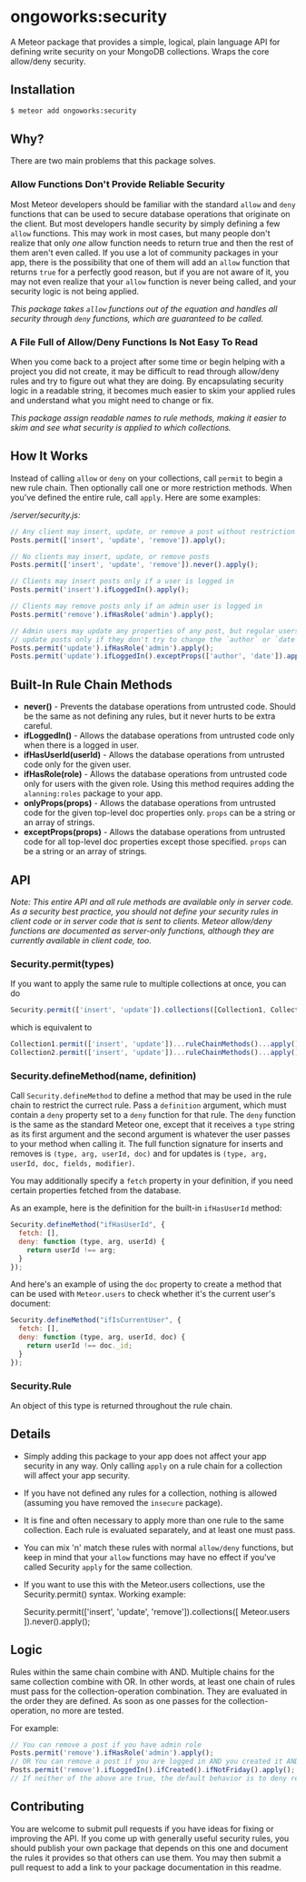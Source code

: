 ongoworks:security
=========================

A Meteor package that provides a simple, logical, plain language API for defining write security on your MongoDB collections. Wraps the core allow/deny security.

## Installation

```bash
$ meteor add ongoworks:security
```

## Why?

There are two main problems that this package solves.

### Allow Functions Don't Provide Reliable Security

Most Meteor developers should be familiar with the standard `allow` and `deny` functions that can be used to secure database operations that originate on the client. But most developers handle security by simply defining a few `allow` functions. This may work in most cases, but many people don't realize that only *one* allow function needs to return true and then the rest of them aren't even called. If you use a lot of community packages in your app, there is the possibility that one of them will add an `allow` function that returns `true` for a perfectly good reason, but if you are not aware of it, you may not even realize that your `allow` function is never being called, and your security logic is not being applied.

*This package takes `allow` functions out of the equation and handles all security through `deny` functions, which are guaranteed to be called.*

### A File Full of Allow/Deny Functions Is Not Easy To Read

When you come back to a project after some time or begin helping with a project you did not create, it may be difficult to read through allow/deny rules and try to figure out what they are doing. By encapsulating security logic in a readable string, it becomes much easier to skim your applied rules and understand what you might need to change or fix.

*This package assign readable names to rule methods, making it easier to skim and see what security is applied to which collections.*

## How It Works

Instead of calling `allow` or `deny` on your collections, call `permit` to begin a new rule chain. Then optionally call one or more restriction methods. When you've defined the entire rule, call `apply`. Here are some examples:

*/server/security.js:*

```js
// Any client may insert, update, or remove a post without restriction
Posts.permit(['insert', 'update', 'remove']).apply();

// No clients may insert, update, or remove posts
Posts.permit(['insert', 'update', 'remove']).never().apply();

// Clients may insert posts only if a user is logged in
Posts.permit('insert').ifLoggedIn().apply();

// Clients may remove posts only if an admin user is logged in
Posts.permit('remove').ifHasRole('admin').apply();

// Admin users may update any properties of any post, but regular users may
// update posts only if they don't try to change the `author` or `date` properties
Posts.permit('update').ifHasRole('admin').apply();
Posts.permit('update').ifLoggedIn().exceptProps(['author', 'date']).apply();
```

## Built-In Rule Chain Methods

* **never()** - Prevents the database operations from untrusted code. Should be the same as not defining any rules, but it never hurts to be extra careful.
* **ifLoggedIn()** - Allows the database operations from untrusted code only when there is a logged in user.
* **ifHasUserId(userId)** - Allows the database operations from untrusted code only for the given user.
* **ifHasRole(role)** - Allows the database operations from untrusted code only for users with the given role. Using this method requires adding the `alanning:roles` package to your app.
* **onlyProps(props)** - Allows the database operations from untrusted code for the given top-level doc properties only. `props` can be a string or an array of strings.
* **exceptProps(props)** - Allows the database operations from untrusted code for all top-level doc properties except those specified. `props` can be a string or an array of strings.

## API

*Note: This entire API and all rule methods are available only in server code. As a security best practice, you should not define your security rules in client code or in server code that is sent to clients. Meteor allow/deny functions are documented as server-only functions, although they are currently available in client code, too.*

### Security.permit(types)

If you want to apply the same rule to multiple collections at once, you can do

```js
Security.permit(['insert', 'update']).collections([Collection1, Collection2])...ruleChainMethods()...apply();
```

which is equivalent to

```js
Collection1.permit(['insert', 'update'])...ruleChainMethods()...apply();
Collection2.permit(['insert', 'update'])...ruleChainMethods()...apply();
```

### Security.defineMethod(name, definition)

Call `Security.defineMethod` to define a method that may be used in the rule chain to restrict the currect rule. Pass a `definition` argument, which must contain a `deny` property set to a `deny` function for that rule. The `deny` function is the same as the standard Meteor one, except that it receives a `type` string as its first argument and the second argument is whatever the user passes to your method when calling it. The full function signature for inserts and removes is `(type, arg, userId, doc)` and for updates is `(type, arg, userId, doc, fields, modifier)`.

You may additionally specify a `fetch` property in your definition, if you need certain properties fetched from the database.

As an example, here is the definition for the built-in `ifHasUserId` method:

```js
Security.defineMethod("ifHasUserId", {
  fetch: [],
  deny: function (type, arg, userId) {
    return userId !== arg;
  }
});
```

And here's an example of using the `doc` property to create a method that can be used with `Meteor.users` to check whether it's the current user's document:

```js
Security.defineMethod("ifIsCurrentUser", {
  fetch: [],
  deny: function (type, arg, userId, doc) {
    return userId !== doc._id;
  }
});
```

### Security.Rule

An object of this type is returned throughout the rule chain.

## Details

* Simply adding this package to your app does not affect your app security in any way. Only calling `apply` on a rule chain for a collection will affect your app security.
* If you have not defined any rules for a collection, nothing is allowed (assuming you have removed the `insecure` package).
* It is fine and often necessary to apply more than one rule to the same collection. Each rule is evaluated separately, and at least one must pass.
* You can mix 'n' match these rules with normal `allow/deny` functions, but keep in mind that your `allow` functions may have no effect if you've called Security `apply` for the same collection.
* If you want to use this with the Meteor.users collections, use the Security.permit() syntax. Working example:

    Security.permit(['insert', 'update', 'remove']).collections([
        Meteor.users
    ]).never().apply();

## Logic

Rules within the same chain combine with AND. Multiple chains for the same collection combine with OR. In other words, at least one chain of rules must pass for the collection-operation combination. They are evaluated in the order they are defined. As soon as one passes for the collection-operation, no more are tested.

For example:

```js
// You can remove a post if you have admin role
Posts.permit('remove').ifHasRole('admin').apply();
// OR You can remove a post if you are logged in AND you created it AND it is not a Friday
Posts.permit('remove').ifLoggedIn().ifCreated().ifNotFriday().apply();
// If neither of the above are true, the default behavior is to deny removal
```

## Contributing

You are welcome to submit pull requests if you have ideas for fixing or improving the API. If you come up with generally useful security rules, you should publish your own package that depends on this one and document the rules it provides so that others can use them. You may then submit a pull request to add a link to your package documentation in this readme.
